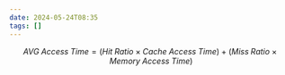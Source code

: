 ```yaml
---
date: 2024-05-24T08:35
tags: []
---
```

$$AVG \;Access \;Time = (Hit\;Ratio \times Cache\;Access\;Time) +(Miss\;Ratio \times Memory\;Access\;Time)  $$